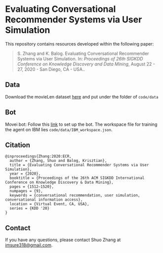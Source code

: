 # Evaluating Conversational Recommender Systems via User Simulation

This repository contains resources developed within the following paper:

> S. Zhang and K. Balog. Evaluating Conversational Recommender Systems via User Simulation. In: *Proceedings of 26th SIGKDD Conference on Knowledge Discovery and Data Mining*, August 22 - 27, 2020 - San Diego, CA - USA..

## Data

Download the movieLen dataset [here](https://www.kaggle.com/rounakbanik/movie-recommender-systems/data) and put under the folder of `code/data`

## Bot

Movei bot: Follow this [link](https://github.com/Sundar0989/Movie_Bot) to set up the bot. The workspace file for training the agent on IBM lies `code/data/IBM_workspace.json`.

## Citation
```
@inproceedings{Zhang:2020:ECR,
  author = {Zhang, Shuo and Balog, Krisztian},
  title = {Evaluating Conversational Recommender Systems via User Simulation},
  year = {2020},
  booktitle = {Proceedings of the 26th ACM SIGKDD International Conference on Knowledge Discovery & Data Mining},
  pages = {1512–1520},
  numpages = {9},
  keywords = {conversational recommendation, user simulation, conversational information access},
  location = {Virtual Event, CA, USA},
  series = {KDD '20}
}
```

## Contact
If you have any questions, please contact Shuo Zhang at imsure318@gmail.com.
